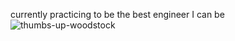 currently practicing to be the best engineer I can be
![thumbs-up-woodstock](https://github.com/user-attachments/assets/6e500a0d-746b-4594-b2d6-6caef9ab85b8)

<!--
comment
-->
